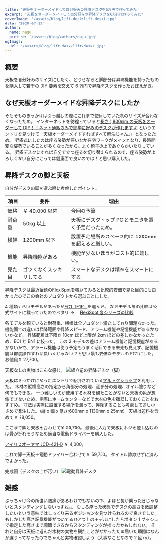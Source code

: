 ```yaml
---
title: '天板をオーダーメイドして自分好みの昇降デスクを6万円で作ってみた'
excerpt: '天板をオーダーメイドして自分好みの昇降デスクを6万円で作ってみた'
coverImage: '/assets/blog/lift-desk/lift-desk1.jpg'
date: '2020-07-12'
author:
  name: nagu
  picture: '/assets/blog/authors/nagu.jpg'
ogImage:
  url: '/assets/blog/lift-desk/lift-desk1.jpg'
---
```


## 概要

天板を自分好みのサイズにしたく、どうせならと脚部分は昇降機能を持ったものを購入して若干の DIY 要素を交えて 6 万円で昇降デスクを作ったおぼえがき。

## なぜ天板オーダーメイドな昇降デスクにしたか

そもそものきっかけは引っ越しの際にこれまで使用していた机のサイズが合わなくなったため。
インターネットを彷徨っていると[長さ 1,800mm の天板をオーダーして DIY！！ネット通販のみで簡単に好みのデスクが作れます ♪](http://kansatsu.rojo.jp/diy_tenban/) というエントリを見つけて「天板オーダーメイドすればすべて解決じゃん。」となったため。
昇降式にしたのは座る姿勢が悪いなか在宅ワークがメインとなり、長時間変な姿勢でいることが多くなったから。よく椅子の上であぐらかいたりしている。
昇降デスクにすれば自分で立つ座るを切り替えられるので、座る姿勢がよろしくない自分にとっては健康面で良いのでは！と思い購入した。

## 昇降デスクの脚と天板

自分がデスクの脚を選ぶ際に考慮したポイント。

| 項目   | 要件                     | 理由                                                 |
| ------ | ------------------------ | ---------------------------------------------------- |
| 価格   | ￥ 40,000 以内           | 今回の予算                                           |
| 耐荷重 | 50kg 以上                | 天板にデスクトップ PC とモニタを置く予定だったため。 |
| 横幅   | 1200mm 以下              | 設置予定場所のスペース的に 1200mm を超えると厳しい。 |
| 機能   | 昇降機能がある           | 機能が少ないほうがコスト的に嬉しい。                 |
| 見た目 | ゴツくなくスッキリしてる | スマートなデスクは精神をスマートにする               |

昇降デスクは最近話題の[FlexiSpot](https://flexispot.jp)を覗いてみると比較的安価で見た目的にも良かったのでこの会社のプロダクトから選ぶことにした。

4 種類くらいモデルがあったが[EC1（E1E）](https://flexispot.jp/height-adjustable-desks/frame-only/ec1-e1e.html)を選んだ。
なおモデル毎の比較は公式サイトに載っていたのでペタリ → 　[FlexiSpot 各シリーズの比較](https://flexispot.jp/height-adjustable-desks/buyer-guide.html)

各モデルを観ていると耐荷重、横幅は全プロダクト満たしており問題なかった。
機能面での違いは昇降範囲や昇降スピード、アラーム機能や記憶機能があるかないかなど。
昇降範囲は下限が 10cm ほど上限が 2cm ほどの差しかなかったため、EC1 と EN1 に絞った。
この 2 モデルの差はアラーム機能と記憶機能があるかないかで、アラーム機能は使う予定もうまく活用できる未来も見えず、記憶機能は都度操作すれば良いんじゃない？と思い最も安価なモデルの EC1 にした。
お値段￥ 27,700。

天板なしの実物はこんな感じ。
![組立前の昇降デスク（脚）](/assets/blog/lift-desk/lift-desk1.jpg "組立前の昇降デスク（脚）")

天板はきっかけになったエントリで紹介されている[マルトクショップ](https://shop.woodworks-marutoku.com/)を利用した。
木材の縦横高さの指定から角部分の処理、面部分の処理、オイル塗りなど何でもできる。
一つ難しいのが使用する木材を観たことがないと天板の色が想像できないため、実際にホームセンターなどで木材の色を確認しておくことをおすすめ。
寸法は実際に設置する場所を測って、昇降することも考慮して少し小さめで発注した。（縦 x 幅 x 厚さ:600mm x 1130mm x 25mm）
天板は送料を含めて￥ 28,050。

ここまで脚と天板を合わせて￥ 55,750。
最後に人力で天板にネジを差し込むのは骨が折れそうなため適当な電動ドライバーを購入した。

[アイリスオーヤマ JCD-421-D](https://www.yodobashi.com/product/100000001004245850/)
￥ 4,000。

これで脚＋天板＋電動ドライバー合わせて￥ 59,750。
タイトル詐欺せずに済んでよかった。

完成図（デスクの上が汚い）
![電動昇降デスク](/assets/blog/lift-desk/lift-desk2.jpg "電動昇降デスク")

## 雑感

ぶっちゃけ今の所強い腰痛があるわけでもないので、よほど気が乗った日じゃないとスタンディングしないっすね。。
むしろ座った状態でデスクの高さを微調整したいという意味ではしっくり来るポジションを見つけられるので良きでした。
もしかした高さ記憶機能がついてるひとつ上のモデルにしたらボタン 1 プッシュで指定した高さまで調節できるからスタンディングが捗ったかもしれない。
それと自分は天板に選んだ木材の実物を観たことがなかったため届いた瞬間はなんか違うってなったのでちゃんと実物確認しよう（大事なことなので 2 回 ry）。